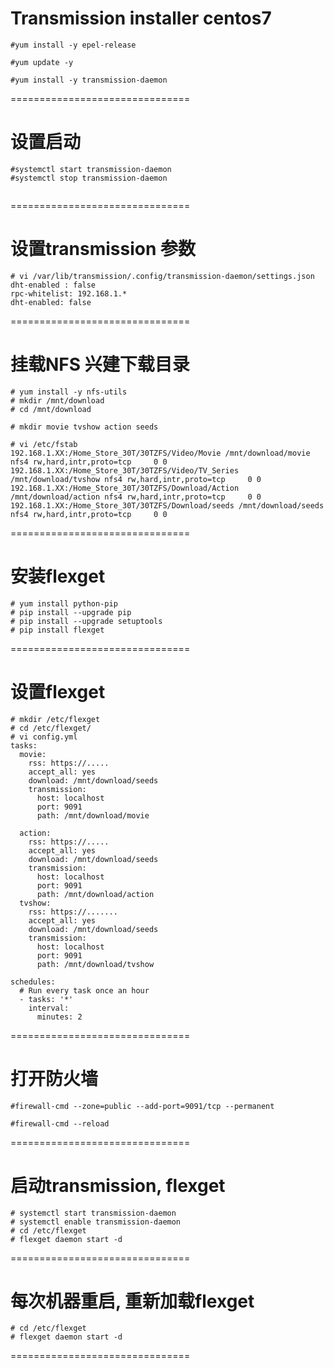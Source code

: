 Transmission installer centos7
===============================
```
#yum install -y epel-release

#yum update -y

#yum install -y transmission-daemon
```
===============================


设置启动
===============================
```
#systemctl start transmission-daemon
#systemctl stop transmission-daemon


```
===============================

设置transmission 参数
===============================
```
# vi /var/lib/transmission/.config/transmission-daemon/settings.json
dht-enabled : false
rpc-whitelist: 192.168.1.*
dht-enabled: false
```
===============================

挂载NFS 兴建下载目录
===============================
```
# yum install -y nfs-utils
# mkdir /mnt/download
# cd /mnt/download

# mkdir movie tvshow action seeds

# vi /etc/fstab
192.168.1.XX:/Home_Store_30T/30TZFS/Video/Movie /mnt/download/movie nfs4 rw,hard,intr,proto=tcp     0 0
192.168.1.XX:/Home_Store_30T/30TZFS/Video/TV_Series /mnt/download/tvshow nfs4 rw,hard,intr,proto=tcp     0 0
192.168.1.XX:/Home_Store_30T/30TZFS/Download/Action /mnt/download/action nfs4 rw,hard,intr,proto=tcp     0 0
192.168.1.XX:/Home_Store_30T/30TZFS/Download/seeds /mnt/download/seeds nfs4 rw,hard,intr,proto=tcp     0 0

```
===============================

安装flexget
===============================
```
# yum install python-pip
# pip install --upgrade pip
# pip install --upgrade setuptools
# pip install flexget
```
===============================

设置flexget
===============================
```
# mkdir /etc/flexget
# cd /etc/flexget/
# vi config.yml
tasks:
  movie:
    rss: https://.....
    accept_all: yes
    download: /mnt/download/seeds
    transmission:
      host: localhost
      port: 9091
      path: /mnt/download/movie

  action:
    rss: https://.....
    accept_all: yes
    download: /mnt/download/seeds
    transmission:
      host: localhost
      port: 9091
      path: /mnt/download/action
  tvshow:
    rss: https://.......
    accept_all: yes
    download: /mnt/download/seeds
    transmission:
      host: localhost
      port: 9091
      path: /mnt/download/tvshow

schedules:
  # Run every task once an hour
  - tasks: '*'
    interval:
      minutes: 2

```
===============================

打开防火墙
==================
```
#firewall-cmd --zone=public --add-port=9091/tcp --permanent

#firewall-cmd --reload
```
===============================

启动transmission, flexget
==================
```
# systemctl start transmission-daemon
# systemctl enable transmission-daemon
# cd /etc/flexget
# flexget daemon start -d

```
===============================

每次机器重启, 重新加载flexget
==================
```
# cd /etc/flexget
# flexget daemon start -d

```
===============================

